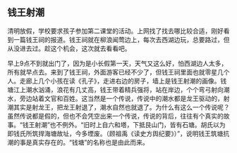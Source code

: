 ## 钱王射潮

清明放假，学校要求孩子参加第二课堂的活动。上网找了找去哪比较合适，刚好看到一篇钱王祠的报道。钱王祠就在柳浪闻莺边上，每次去西湖边玩，总要路过，但从没进去过。趁这个机会，这次就去看看吧。

早上9点不到就出门了，因为是小长假第一天，天气又这么好，怕西湖边人太多，所有就早点去。来到了钱王祠，外面游客已经不少了，但钱王祠里面也就零星几个人。走廊上几个小孩在读《孔子》，走进右边的房子，墙上是钱王射潮的画像。钱塘江上潮水汹涌，浪花有几丈高，钱王带着精兵强将，站在岸边，个个弯弓射向潮水，旁边站着文官和百姓。这当然是一个传说，传说中的潮水都是龙王驱动的，射潮其实是射龙王，把龙王射退了，潮水自然也就退了。为什么有这么一个传说呢？虽然传说都是假的，但也不会凭空出来一个传说，传说的背后，往往有个真实的故事。“钱王射潮”也不例外。“旧时上自六和塔，下抵艮山门，皆有石塘。胡氏以为即钱氏所筑捍海塘故址，今多堙废。（顾祖禹《读史方舆纪要》）”，说明钱王筑塘抗潮的事是真实存在的。“钱塘”的名称也是由此而来。
